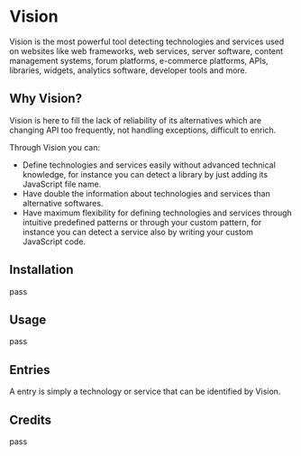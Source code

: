 # Vision
Vision is the most powerful tool detecting technologies and
services used on websites like web frameworks, web services,
server software, content management systems, forum platforms,
e-commerce platforms, APIs, libraries, widgets, analytics software,
developer tools and more.

## Why Vision?
Vision is here to fill the lack of reliability of its alternatives
which are changing API too frequently, not handling exceptions,
difficult to enrich.

Through Vision you can:
-   Define technologies and services easily without
advanced technical knowledge, for instance you can detect
a library by just adding its JavaScript file name.
-   Have double the information about technologies and services
than alternative softwares.
-   Have maximum flexibility for defining technologies and
services through intuitive predefined patterns or through your
custom pattern, for instance you can detect a service also by
writing your custom JavaScript code.

## Installation
pass

## Usage
pass

## Entries
A entry is simply a technology or service that can
be identified by Vision.

## Credits
pass

